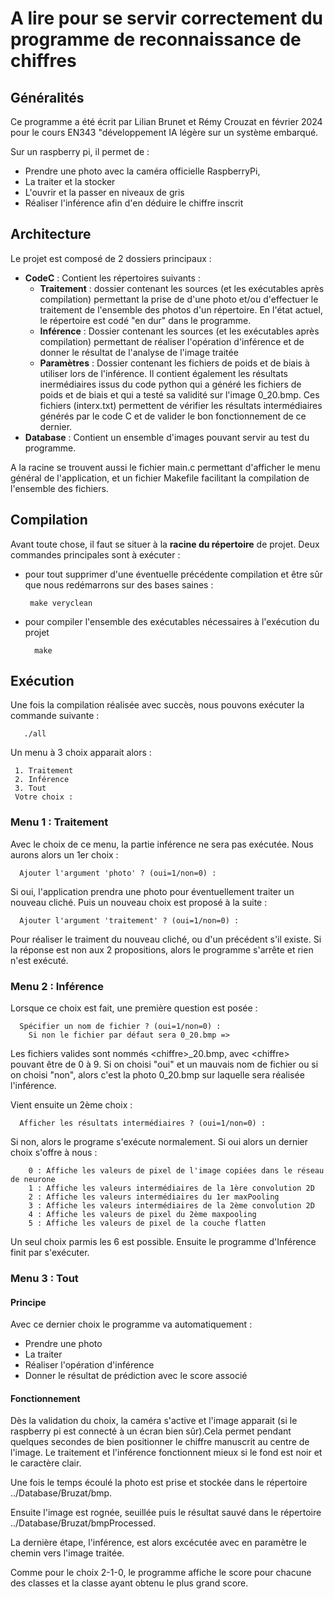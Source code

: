 # A lire pour se servir correctement du programme de reconnaissance de chiffres

## Généralités
Ce programme a été écrit par Lilian Brunet et Rémy Crouzat en février 2024 pour le cours EN343 "développement IA légère sur un système embarqué.

Sur un raspberry pi, il permet de :
* Prendre une photo avec la caméra officielle RaspberryPi,
* La traiter et la stocker
* L'ouvrir et la passer en niveaux de gris
* Réaliser l'inférence afin d'en déduire le chiffre inscrit

## Architecture
Le projet est composé de 2 dossiers principaux :
* **CodeC** : Contient les répertoires suivants :
   - **Traitement** : dossier contenant les sources (et les exécutables après compilation) permettant la prise de d'une photo et/ou d'effectuer le traitement de l'ensemble des photos d'un répertoire. En l'état actuel, le répertoire est codé "en dur" dans le programme.
   - **Inférence** : Dossier contenant les sources (et les exécutables après compilation) permettant de réaliser l'opération d'inférence et de donner le résultat de l'analyse de l'image traitée
   - **Paramètres** : Dossier contenant les fichiers de poids et de biais à utiliser lors de l'inférence. Il contient également les résultats inermédiaires issus du code python qui a généré les fichiers de poids et de biais et qui a testé sa validité sur l'image 0_20.bmp. Ces fichiers (interx.txt) permettent de vérifier les résultats intermédiaires générés par le code C et de valider le bon fonctionnement de ce dernier. 
* **Database** : Contient un ensemble d'images pouvant servir au test du programme.

A la racine se trouvent aussi le fichier main.c permettant d'afficher le menu général de l'application, et un fichier Makefile facilitant la compilation de l'ensemble des fichiers. 

## Compilation
Avant toute chose, il faut se situer à la **racine du répertoire** de projet. Deux commandes principales sont à exécuter :
* pour tout supprimer d'une éventuelle précédente compilation et être sûr que nous redémarrons sur des bases saines :

       make veryclean

* pour compiler l'ensemble des exécutables nécessaires à l'exécution du projet

        make

## Exécution
Une fois la compilation réalisée avec succès, nous pouvons exécuter la commande suivante :

       ./all
Un menu à 3 choix apparait alors :

     1. Traitement
     2. Inférence
     3. Tout
     Votre choix :

### Menu 1 : Traitement
Avec le choix de ce menu, la partie inférence ne sera pas exécutée. Nous aurons alors un 1er choix :

      Ajouter l'argument 'photo' ? (oui=1/non=0) : 
Si oui, l'application prendra une photo pour éventuellement traiter un nouveau cliché.
Puis un nouveau choix est proposé à la suite :

      Ajouter l'argument 'traitement' ? (oui=1/non=0) : 
Pour réaliser le traiment du nouveau cliché, ou d'un précédent s'il existe.
Si la réponse est non aux 2 propositions, alors le programme s'arrête et rien n'est exécuté.

### Menu 2 : Inférence
Lorsque ce choix est fait, une première question est posée :

      Spécifier un nom de fichier ? (oui=1/non=0) : 
        Si non le fichier par défaut sera 0_20.bmp => 
Les fichiers valides sont nommés \<chiffre>_20.bmp, avec \<chiffre> pouvant être de 0 à 9. Si on choisi "oui" et un mauvais nom de fichier ou si on choisi "non", alors c'est la photo 0_20.bmp sur laquelle sera réalisée l'inférence.

Vient ensuite un 2ème choix : 

      Afficher les résultats intermédiaires ? (oui=1/non=0) : 
Si non, alors le programe s'exécute normalement. Si oui alors un dernier choix s'offre à nous :

        0 : Affiche les valeurs de pixel de l'image copiées dans le réseau de neurone
        1 : Affiche les valeurs intermédiaires de la 1ère convolution 2D
        2 : Affiche les valeurs intermédiaires du 1er maxPooling 
        3 : Affiche les valeurs intermédiaires de la 2ème convolution 2D 
        4 : Affiche les valeurs de pixel du 2ème maxpooling
        5 : Affiche les valeurs de pixel de la couche flatten
Un seul choix parmis les 6 est possible. Ensuite le programme d'Inférence finit par s'exécuter.

### Menu 3 : Tout

#### Principe
Avec ce dernier choix le programme va automatiquement :
* Prendre une photo
* La traiter
* Réaliser l'opération d'inférence
* Donner le résultat de prédiction avec le score associé

 #### Fonctionnement
 Dès la validation du choix, la caméra s'active et l'image apparait (si le raspberry pi est connecté à un écran bien sûr).Cela permet pendant quelques secondes de bien positionner le chiffre manuscrit au centre de l'image. Le traitement et l'inférence fonctionnent mieux si le fond est noir et le caractère clair.

 Une fois le temps écoulé la photo est prise et stockée dans le répertoire ../Database/Bruzat/bmp.

 Ensuite l'image est rognée, seuillée puis le résultat sauvé dans le répertoire ../Database/Bruzat/bmpProcessed.

 La dernière étape, l'inférence, est alors excécutée avec en paramètre le chemin vers l'image traitée.

 Comme pour le choix 2-1-0, le programme affiche le score pour chacune des classes et la classe ayant obtenu le plus grand score.

